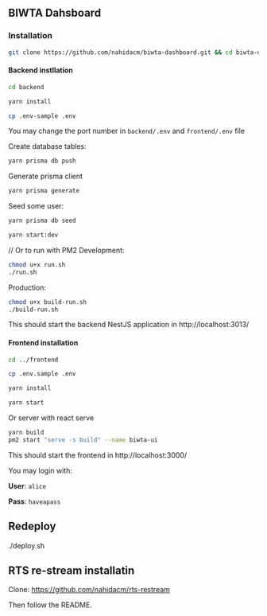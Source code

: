 ## BIWTA Dahsboard

### Installation
```bash
git clone https://github.com/nahidacm/biwta-dashboard.git && cd biwta-dashboard
```
#### Backend instllation
```bash
cd backend
```
```bash
yarn install
```
```bash
cp .env-sample .env
```
You may change the port number in `backend/.env` and `frontend/.env` file

Create database tables:
```bash
yarn prisma db push
```

Generate prisma client
```bash
yarn prisma generate
```

Seed some user:
```bash
yarn prisma db seed
```
```bash
yarn start:dev
```
// Or to run with PM2
Development:
```bash
chmod u+x run.sh
./run.sh
```
Production:
```bash
chmod u+x build-run.sh
./build-run.sh
```

This should start the backend NestJS application in http://localhost:3013/


#### Frontend installation
```bash
cd ../frontend
```
```bash
cp .env.sample .env
```
```bash
yarn install
```
```bash
yarn start
```
Or server with react serve
```bash
yarn build
pm2 start "serve -s build" --name biwta-ui
```
This should start the frontend in http://localhost:3000/

You may login with:

**User**: `alice`

**Pass**: `haveapass`


## Redeploy
./deploy.sh


## RTS re-stream installatin
Clone: https://github.com/nahidacm/rts-restream

Then follow the README.

